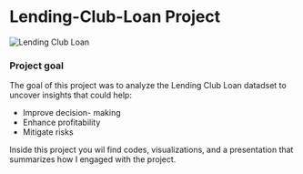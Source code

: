 # Lending-Club-Loan Project

![Lending Club Loan](images/Pima%20indian.png)
### Project goal
The goal of this project was to analyze the Lending Club Loan datadset to uncover insights that could help:
- Improve decision- making
- Enhance profitability
- Mitigate risks

Inside this project you wil find codes, visualizations, and a presentation that summarizes how I engaged with the project.
